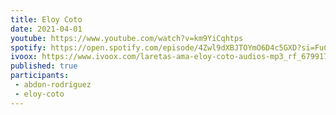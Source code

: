 ```yaml
---
title: Eloy Coto
date: 2021-04-01
youtube: https://www.youtube.com/watch?v=km9YiCqhtps
spotify: https://open.spotify.com/episode/4Zwl9dXBJTOYmO6D4c5GXD?si=FuCfBHIITXeox-nNo6C79Q
ivoox: https://www.ivoox.com/laretas-ama-eloy-coto-audios-mp3_rf_67991753_1.html
published: true
participants:
 - abdon-rodriguez
 - eloy-coto
---
```


